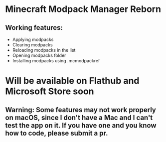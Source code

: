 # Minecraft Modpack Manager Reborn
## Working features:
* Applying modpacks
* Clearing modpacks
* Reloading modpacks in the list
* Opening modpacks folder
* Installing modpacks using .mcmodpackref

# Will be available on Flathub and Microsoft Store soon

## Warning: Some features may not work properly on macOS, since I don't have a Mac and I can't test the app on it. If you have one and you know how to code, please submit a pr.
